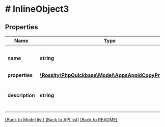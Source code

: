 # # InlineObject3

## Properties

Name | Type | Description | Notes
------------ | ------------- | ------------- | -------------
**name** | **string** | The name of the newly copied app | 
**properties** | [**\Rossity\PhpQuickbase\Model\AppsAppIdCopyProperties**](AppsAppIdCopyProperties.md) |  | [optional] 
**description** | **string** | The description of the newly copied app | [optional] 

[[Back to Model list]](../../README.md#documentation-for-models) [[Back to API list]](../../README.md#documentation-for-api-endpoints) [[Back to README]](../../README.md)



